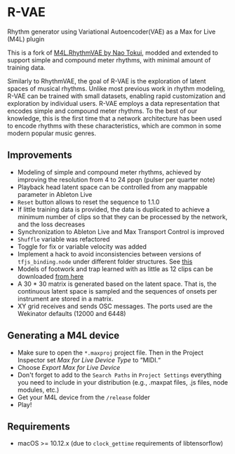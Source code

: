 # R-VAE

Rhythm generator using Variational Autoencoder(VAE) as a Max for Live (M4L) plugin

This is a fork of [M4L.RhythmVAE by Nao Tokui](https://github.com/naotokui/RhythmVAE_M4L), modded and extended to support simple and compound meter rhythms, with minimal amount of training data.

Similarly to RhythmVAE, the goal of R-VAE is the exploration of latent spaces of musical rhythms. Unlike most previous work in rhythm modeling, R-VAE can be trained with small datasets, enabling rapid customization and exploration by individual users. R-VAE employs a data representation that encodes simple and compound meter rhythms. To the best of our knowledge, this is the first time that a network architecture has been used to encode rhythms with these characteristics, which are common in some modern popular music genres.

## Improvements

- Modeling of simple and compound meter rhythms, achieved by improving the resolution from 4 to 24 ppqn (pulser per quarter note)
- Playback head latent space can be controlled from any mappable parameter in Ableton Live
- `Reset` button allows to reset the sequence to 1.1.0
- If little training data is provided, the data is duplicated to achieve a minimum number of clips so that they can be processed by the network, and the loss decreases
- Synchronization to Ableton Live and Max Transport Control is improved
- `Shuffle` variable was refactored
- Toggle for fix or variable velocity was added
- Implement a hack to avoid inconsistencies between versions of `tfjs_binding.node` under different folder structures. See [this](https://github.com/vigliensoni/R-VAE/issues/2)
- Models of footwork and trap learned with as little as 12 clips can be downloaded [from here](https://github.com/vigliensoni/R-VAE-JS/tree/master/dist/data)
- A 30 * 30 matrix is generated based on the latent space. That is, the continuous latent space is sampled and the sequences of onsets per instrument are stored in a matrix.
- XY grid receives and sends OSC messages. The ports used are the Wekinator defaults (12000 and 6448)



## Generating a M4L device

- Make sure to open the `*.maxproj` project file. Then in the Project Inspector set *Max for Live Device Type* to “MIDI.“
- Choose *Export Max for Live Device*
- Don't forget to add to the `Search Paths` in `Project Settings` everything you need to include in your distribution (e.g., .maxpat files, .js files, node modules, etc.)
- Get your M4L device from the `/release` folder
- Play!

## Requirements

- macOS >= 10.12.x (due to `clock_gettime` requirements of libtensorflow)
